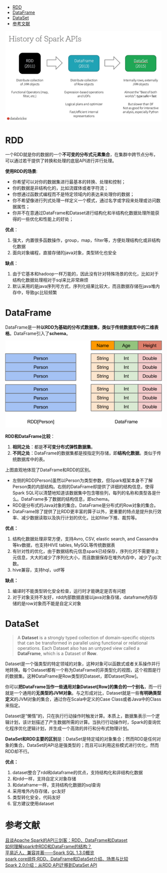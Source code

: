 * [RDD](#rdd)
* [DataFrame](#dataframe)
* [DataSet](#dataset)
* [参考文献](#参考文献)

![rdd dataframe dataset](https://raw.githubusercontent.com/Andr-Robot/iMarkdownPhotos/master/Res/rdddataframedataset.jpg)

# RDD
一个RDD就是你的数据的一个**不可变的分布式元素集合**，在集群中跨节点分布，可以通过若干提供了转换和处理的底层API进行并行处理。    

**使用RDD的场景**:
- 你希望可以对你的数据集进行最基本的转换、处理和控制；
- 你的数据是非结构化的，比如流媒体或者字符流；
- 你想通过函数式编程而不是特定领域内的表达来处理你的数据；
- 你不希望像进行列式处理一样定义一个模式，通过名字或字段来处理或访问数据属性；
- 你并不在意通过DataFrame和Dataset进行结构化和半结构化数据处理所能获得的一些优化和性能上的好处；
 
**优点**：
1. 强大，内置很多函数操作，group，map，filter等，方便处理结构化或非结构化数据
2. 面向对象编程，直接存储的java对象，类型转化也安全

**缺点**：
1. 由于它基本和hadoop一样万能的，因此没有针对特殊场景的优化，比如对于结构化数据处理相对于sql来比非常麻烦
2. 默认采用的是java序列号方式，序列化结果比较大，而且数据存储在java堆内存中，导致gc比较频繁


# DataFrame
DataFrame是一种**以RDD为基础的分布式数据集，类似于传统数据库中的二维表格**。DataFrame引入了**schema**。

![RDD vs DataFrame](https://raw.githubusercontent.com/Andr-Robot/iMarkdownPhotos/master/Res/551dec089af64_middle.jpg)

**RDD和DataFrame比较**：
1. **相同之处**：都是**不可变分布式弹性数据集**。
2. **不同之处**：DataFrame的数据集都是按指定列存储，即**结构化数据**。类似于传统数据库中的表。 

上图直观地体现了DataFrame和RDD的区别。
- 左侧的RDD[Person]虽然以Person为类型参数，但Spark框架本身不了解Person类的内部结构。右侧的DataFrame却提供了详细的结构信息，使得Spark SQL可以清楚地知道该数据集中包含哪些列，每列的名称和类型各是什么。DataFrame多了数据的结构信息，即schema。
- RDD是分布式的Java对象的集合。DataFrame是分布式的Row对象的集合。
- DataFrame除了提供了比RDD更丰富的算子以外，更重要的特点是提升执行效率、减少数据读取以及执行计划的优化，比如filter下推、裁剪等。

**优点：**
1. 结构化数据处理非常方便，支持Avro, CSV, elastic search, and Cassandra等kv数据，也支持HIVE tables, MySQL等传统数据表
2. 有针对性的优化，由于数据结构元信息spark已经保存，序列化时不需要带上元信息，大大的减少了序列化大小，而且数据保存在堆外内存中，减少了gc次数。
3. hive兼容，支持hql，udf等

**缺点：**
1. 编译时不能类型转化安全检查，运行时才能确定是否有问题
2. 对于对象支持不友好，rdd内部数据直接以java对象存储，dataframe内存存储的是row对象而不能是自定义对象

# DataSet
> A **Dataset** is a strongly typed collection of domain-specific objects that can be transformed
in parallel using functional or relational operations. Each Dataset also has an untyped view
called a **DataFrame**, which is a Dataset of **Row**.

Dataset是一个强类型的特定领域的对象，这种对象可以函数式或者关系操作并行地转换。每个Dataset都有一个称为DataFrame的非类型化的视图，这个视图是行的数据集。这种DataFrame是Row类型的Dataset，即Dataset[Row]。

你可以**把DataFrame当作一些通用对象Dataset[Row]的集合的一个别名**，而一行就是一个通用的**无类型的JVM对象**。与之形成对比，Dataset就是一些**有明确类型定义**的JVM对象的集合，通过你在Scala中定义的Case Class或者Java中的Class来指定。

Dataset是“懒惰”的，只在执行行动操作时触发计算。本质上，数据集表示一个逻辑计划，该计划描述了产生数据所需的计算。当执行行动操作时，Spark的查询优化程序优化逻辑计划，并生成一个高效的并行和分布式物理计划。

**DataSet和RDD主要的区别**是：DataSet是特定域的对象集合；然而RDD是任何对象的集合。DataSet的API总是强类型的；而且可以利用这些模式进行优化，然而RDD却不行。


**优点：**
1. dataset整合了rdd和dataframe的优点，支持结构化和非结构化数据
2. 和rdd一样，支持自定义对象存储
3. 和dataframe一样，支持结构化数据的sql查询
4. 采用堆外内存存储，gc友好
5. 类型转化安全，代码友好
6. 官方建议使用dataset


# 参考文献
[且谈Apache Spark的API三剑客：RDD、DataFrame和Dataset](http://www.infoq.com/cn/articles/three-apache-spark-apis-rdds-dataframes-and-datasets)     
[如何理解spark中RDD和DataFrame的结构？](https://www.zhihu.com/question/48684460)    
[平易近人、兼容并蓄——Spark SQL 1.3.0概览](https://www.csdn.net/article/2015-04-03/2824407)     
[spark core组件:RDD、DataFrame和DataSet介绍、场景与比较](http://www.aboutyun.com/thread-20902-1-1.html)     
[Spark 2.0介绍：从RDD API迁移到DataSet API](https://www.iteblog.com/archives/1675.html)     
